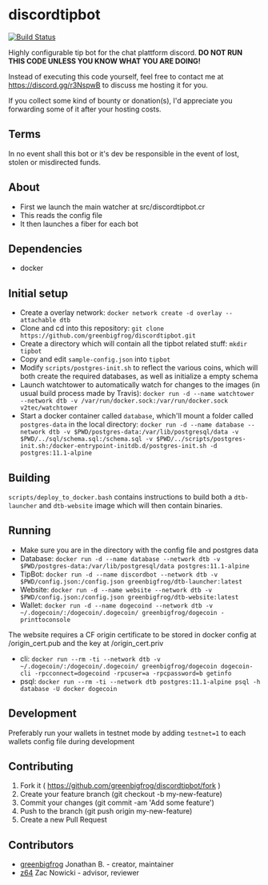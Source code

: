 # discordtipbot

[![Build Status](https://travis-ci.org/greenbigfrog/discordtipbot.svg?branch=master)](https://travis-ci.org/greenbigfrog/discordtipbot)

Highly configurable tip bot for the chat plattform discord. **DO NOT RUN THIS CODE UNLESS YOU KNOW WHAT YOU ARE DOING!**

Instead of executing this code yourself, feel free to contact me at https://discord.gg/r3NspwB to discuss me hosting it for you.

If you collect some kind of bounty or donation(s), I'd appreciate you forwarding some of it after your hosting costs.

## Terms

In no event shall this bot or it's dev be responsible in the event of lost, stolen or misdirected funds.

## About
- First we launch the main watcher at src/discordtipbot.cr
- This reads the config file
- It then launches a fiber for each bot

## Dependencies
- docker

## Initial setup
<!--
- Install core wallet for each currency you plan on running
- Add the RPC info to each wallets corresponding config file (`rpcuser` and `rpcpassword`)
- Add `walletnotify=curl --retry 10 -X POST http://127.0.0.1:ABC/?tx=%s` to your wallets config file, replacing `ABC` with the walletnotify port you plan on using
- It's recommendable to run your node as a full node, but to limit the connections to ~30, since else you might run into performance issues (`maxconnections=30`)
-->

- Create a overlay network: `docker network create -d overlay --attachable dtb`
- Clone and cd into this repository: `git clone https://github.com/greenbigfrog/discordtipbot.git`
- Create a directory which will contain all the tipbot related stuff: `mkdir tipbot`
- Copy and edit `sample-config.json` into `tipbot`
- Modify `scripts/postgres-init.sh` to reflect the various coins, which will both create the required databases, as well as initialize a empty schema
- Launch watchtower to automatically watch for changes to the images (in usual build process made by Travis): `docker run -d --name watchtower --network dtb -v /var/run/docker.sock:/var/run/docker.sock v2tec/watchtower`
- Start a docker container called `database`, which'll mount a folder called `postgres-data` in the local directory: `docker run -d --name database --network dtb -v $PWD/postgres-data:/var/lib/postgresql/data -v $PWD/../sql/schema.sql:/schema.sql -v $PWD/../scripts/postgres-init.sh:/docker-entrypoint-initdb.d/postgres-init.sh -d postgres:11.1-alpine`

## Building
`scripts/deploy_to_docker.bash` contains instructions to build both a `dtb-launcher` and `dtb-website` image which will then contain binaries.

## Running
- Make sure you are in the directory with the config file and postgres data
- Database: `docker run -d --name database --network dtb -v $PWD/postgres-data:/var/lib/postgresql/data postgres:11.1-alpine`
- TipBot: `docker run -d --name discordbot --network dtb -v $PWD/config.json:/config.json greenbigfrog/dtb-launcher:latest`
- Website: `docker run -d --name website --network dtb -v $PWD/config.json:/config.json greenbigfrog/dtb-website:latest`
- Wallet: `docker run -d --name dogecoind --network dtb -v ~/.dogecoin/:/dogecoin/.dogecoin/ greenbigfrog/dogecoin -printtoconsole`

The website requires a CF origin certificate to be stored in docker config at /origin_cert.pub and the key at /origin_cert.priv

- cli: `docker run --rm -ti --network dtb -v ~/.dogecoin/:/dogecoin/.dogecoin/ greenbigfrog/dogecoin dogecoin-cli -rpcconnect=dogecoind -rpcuser=a -rpcpassword=b getinfo`
- psql: `docker run --rm -ti --network dtb postgres:11.1-alpine psql -h database -U docker dogecoin`

## Development

Preferably run your wallets in testnet mode by adding `testnet=1` to each wallets config file during development

## Contributing

1. Fork it ( https://github.com/greenbigfrog/discordtipbot/fork )
2. Create your feature branch (git checkout -b my-new-feature)
3. Commit your changes (git commit -am 'Add some feature')
4. Push to the branch (git push origin my-new-feature)
5. Create a new Pull Request

## Contributors

- [greenbigfrog](https://github.com/greenbigfrog) Jonathan B. - creator, maintainer
- [z64](https://github.com/z64) Zac Nowicki - advisor, reviewer
